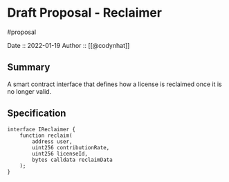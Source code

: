 # Draft Proposal - Reclaimer
#proposal

Date :: 2022-01-19
Author :: [[@codynhat]]

## Summary
A smart contract interface that defines how a license is reclaimed once it is no longer valid.

## Specification
```solidity
interface IReclaimer {
	function reclaim(
		address user,
		uint256 contributionRate,
		uint256 licenseId,
		bytes calldata reclaimData
	);
}
```